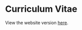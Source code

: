 # Curriculum Vitae

View the website version [here](https://ricciardi-adrien.github.io/Curriculum_Vitae/).
